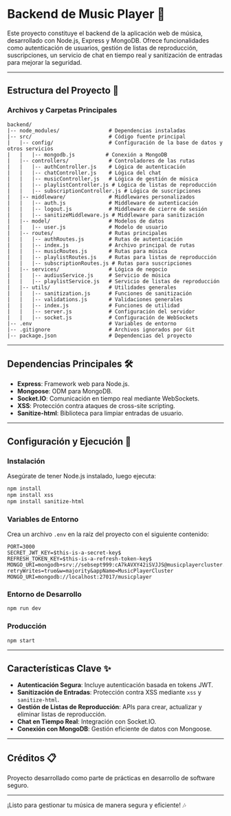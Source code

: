 # Backend de Music Player 🎵

Este proyecto constituye el backend de la aplicación web de música, desarrollado con Node.js, Express y MongoDB. Ofrece funcionalidades como autenticación de usuarios, gestión de listas de reproducción, suscripciones, un servicio de chat en tiempo real y sanitización de entradas para mejorar la seguridad.

---

## Estructura del Proyecto 📂

### Archivos y Carpetas Principales

```plaintext
backend/
|-- node_modules/                # Dependencias instaladas
|-- src/                         # Código fuente principal
|   |-- config/                  # Configuración de la base de datos y otros servicios
|   |   |-- mongodb.js          # Conexión a MongoDB
|   |-- controllers/             # Controladores de las rutas
|   |   |-- authController.js    # Lógica de autenticación
|   |   |-- chatController.js    # Lógica del chat
|   |   |-- musicController.js   # Lógica de gestión de música
|   |   |-- playlistController.js # Lógica de listas de reproducción
|   |   |-- subscriptionController.js # Lógica de suscripciones
|   |-- middleware/              # Middlewares personalizados
|   |   |-- auth.js              # Middleware de autenticación
|   |   |-- logout.js            # Middleware de cierre de sesión
|   |   |-- sanitizeMiddleware.js # Middleware para sanitización
|   |-- model/                   # Modelos de datos
|   |   |-- user.js              # Modelo de usuario
|   |-- routes/                  # Rutas principales
|   |   |-- authRoutes.js        # Rutas de autenticación
|   |   |-- index.js             # Archivo principal de rutas
|   |   |-- musicRoutes.js       # Rutas para música
|   |   |-- playlistRoutes.js    # Rutas para listas de reproducción
|   |   |-- subscriptionRoutes.js # Rutas para suscripciones
|   |-- services/                # Lógica de negocio
|   |   |-- audiusService.js     # Servicio de música
|   |   |-- playlistService.js   # Servicio de listas de reproducción
|   |-- utils/                   # Utilidades generales
|   |   |-- sanitization.js      # Funciones de sanitización
|   |   |-- validations.js       # Validaciones generales
|   |   |-- index.js             # Funciones de utilidad
|   |   |-- server.js            # Configuración del servidor
|   |   |-- socket.js            # Configuración de WebSockets
|-- .env                         # Variables de entorno
|-- .gitignore                   # Archivos ignorados por Git
|-- package.json                 # Dependencias del proyecto
```

---

## Dependencias Principales 🛠️

- **Express**: Framework web para Node.js.
- **Mongoose**: ODM para MongoDB.
- **Socket.IO**: Comunicación en tiempo real mediante WebSockets.
- **XSS**: Protección contra ataques de cross-site scripting.
- **Sanitize-html**: Biblioteca para limpiar entradas de usuario.

---

## Configuración y Ejecución 🚀

### Instalación

Asegúrate de tener Node.js instalado, luego ejecuta:

```bash
npm install
npm install xss
npm install sanitize-html
```

### Variables de Entorno

Crea un archivo `.env` en la raíz del proyecto con el siguiente contenido:

```env
PORT=3000
SECRET_JWT_KEY=$this-is-a-secret-key$
REFRESH_TOKEN_KEY=$this-is-a-refresh-token-key$
MONGO_URI=mongodb+srv://sebsept999:cA7kAVXY42iSVJJS@musicplayercluster.xam4o.mongodb.net/?retryWrites=true&w=majority&appName=MusicPlayerCluster
MONGO_URI=mongodb://localhost:27017/musicplayer
```

### Entorno de Desarrollo

```bash
npm run dev
```

### Producción

```bash
npm start
```

---

## Características Clave ✨

- **Autenticación Segura**: Incluye autenticación basada en tokens JWT.
- **Sanitización de Entradas**: Protección contra XSS mediante `xss` y `sanitize-html`.
- **Gestión de Listas de Reproducción**: APIs para crear, actualizar y eliminar listas de reproducción.
- **Chat en Tiempo Real**: Integración con Socket.IO.
- **Conexión con MongoDB**: Gestión eficiente de datos con Mongoose.

---

## Créditos 📋

Proyecto desarrollado como parte de prácticas en desarrollo de software seguro.

---

¡Listo para gestionar tu música de manera segura y eficiente! 🎶
